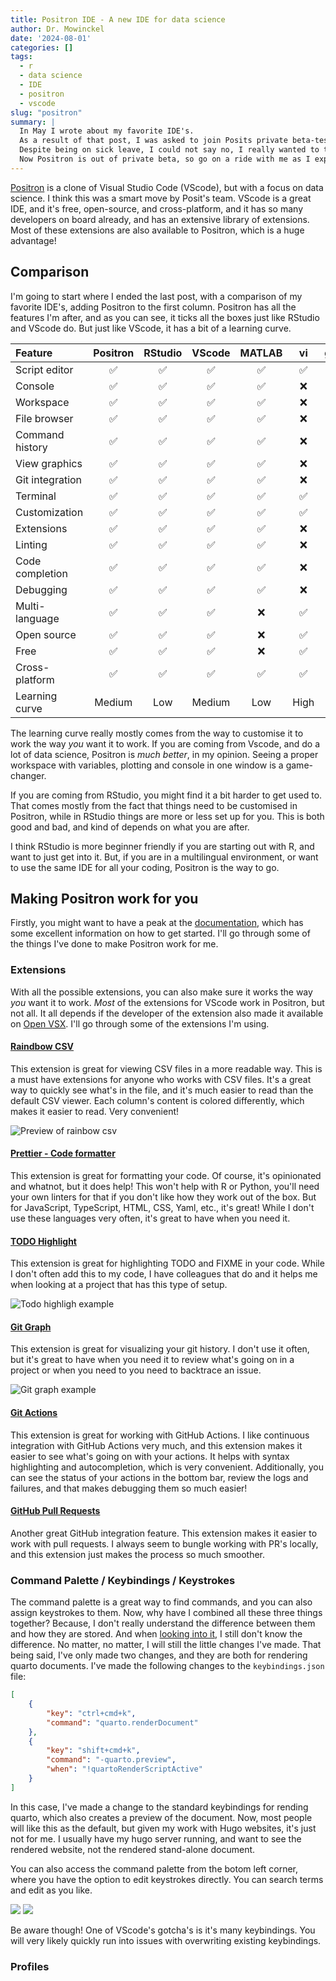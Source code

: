 ```yaml
---
title: Positron IDE - A new IDE for data science
author: Dr. Mowinckel
date: '2024-08-01'
categories: []
tags:
  - r
  - data science
  - IDE
  - positron
  - vscode
slug: "positron"
summary: |
  In May I wrote about my favorite IDE's.
  As a result of that post, I was asked to join Posits private beta-testers for their new IDE, Positron.
  Despite being on sick leave, I could not say no, I really wanted to try it out.
  Now Positron is out of private beta, so go on a ride with me as I explore Positron, and see if it can replace my current favorite IDE's.
---
```


[Positron](https://github.com/posit-dev/positron?tab=readme-ov-file) is a clone of Visual Studio Code (VScode), but with a focus on data science.
I think this was a smart move by Posit's team.
VScode is a great IDE, and it's free, open-source, and cross-platform,
and it has so many developers on board already, and has an extensive library of extensions.
Most of these extensions are also available to Positron, which is a huge advantage!

## Comparison

I'm going to start where I ended the last post, with a comparison of my favorite IDE's, adding Positron to the first column.
Positron has all the features I'm after, and as you can see, it ticks all the boxes just like RStudio and VScode do.
But just like VScode, it has a bit of a learning curve. 


| Feature         | Positron | RStudio | VScode | MATLAB |  vi  | gedit |
|:----------------|:-------:|:-------:|:------:|:------:|:----:|:-----:|
| Script editor   |   ✅    |    ✅    |   ✅   |   ✅   |  ✅  |  ✅   |
| Console         |   ✅    |    ✅    |   ✅   |   ✅   |  ❌  |  ❌   |
| Workspace       |   ✅    |    ✅    |   ✅   |   ✅   |  ❌  |  ❌   |
| File browser    |   ✅    |    ✅    |   ✅   |   ✅   |  ❌  |  ✅   |
| Command history |   ✅    |    ✅    |   ✅   |   ✅   |  ❌  |  ❌   |
| View graphics   |   ✅    |    ✅    |   ✅   |   ✅   |  ❌  |  ❌   |
| Git integration |   ✅    |    ✅    |   ✅   |   ✅   |  ❌  |  ❌   |
| Terminal        |   ✅    |    ✅    |   ✅   |   ✅   |  ✅  |  ❌   |
| Customization   |   ✅    |    ✅    |   ✅   |   ✅   |  ✅  |  ✅   |
| Extensions      |   ✅    |    ✅    |   ✅   |   ✅   |  ❌  |  ❌   |
| Linting         |   ✅    |    ✅    |   ✅   |   ✅   |  ❌  |  ❌   |
| Code completion |   ✅    |    ✅    |   ✅   |   ✅   |  ❌  |  ❌   |
| Debugging       |   ✅    |    ✅    |   ✅   |   ✅   |  ❌  |  ❌   |
| Multi-language  |   ✅    |    ✅    |   ✅   |   ❌   |  ✅  | ✅ |
| Open source     |   ✅    |    ✅    |   ✅   |   ❌   |  ✅  |  ✅   |
| Free            |   ✅    |    ✅    |   ✅   |   ❌   |  ✅  |  ✅   |
| Cross-platform  |   ✅    |    ✅    |   ✅   |   ✅   |  ✅  |  ✅   |
| Learning curve  | Medium |    Low   | Medium |  Low   | High |  Low  |

The learning curve really mostly comes from the way to customise it to work the way _you_ want it to work.
If you are coming from Vscode, and do a lot of data science, Positron is _much better_, in my opinion.
Seeing a proper workspace with variables, plotting and console in one window is a game-changer.

If you are coming from RStudio, you might find it a bit harder to get used to.
That comes mostly from the fact that things need to be customised in Positron, while in RStudio things are more or less set up for you.
This is both good and bad, and kind of depends on what you are after.

I think RStudio is more beginner friendly if you are starting out with R, and want to just get into it.
But, if you are in a multilingual environment, or want to use the same IDE for all your coding, Positron is the way to go.

## Making Positron work for you

Firstly, you might want to have a peak at the [documentation](https://github.com/posit-dev/positron/wiki), which has some excellent information on how to get started.
I'll go through some of the things I've done to make Positron work for me.

### Extensions

With all the possible extensions, you can also make sure it works the way _you_ want it to work.
_Most_ of the extensions for VScode work in Positron, but not all.
It all depends if the developer of the extension also made it available on [Open VSX](https://open-vsx.org/).
I'll go through some of the extensions I'm using.

#### [Raindbow CSV](https://open-vsx.org/extension/mechatroner/rainbow-csv)

This extension is great for viewing CSV files in a more readable way.
This is a must have extensions for anyone who works with CSV files.
It's a great way to quickly see what's in the file, and it's much easier to read than the default CSV viewer.
Each column's content is colored differently, which makes it easier to read.
Very convenient!

![Preview of rainbow csv](rainbow-csv.png)

#### [Prettier - Code formatter](https://open-vsx.org/extension/esbenp/prettier-vscode)

This extension is great for formatting your code.
Of course, it's opinionated and whatnot, but it does help!
This won't help with R or Python, you'll need your own linters for that if you don't like how they work out of the box.
But for JavaScript, TypeScript, HTML, CSS, Yaml, etc., it's great!
While I don't use these languages very often, it's great to have when you need it.

#### [TODO Highlight](https://open-vsx.org/extension/wayou/vscode-todo-highlight)

This extension is great for highlighting TODO and FIXME in your code.
While I don't often add this to my code, I have colleagues that do and it helps me when looking at a project that has this type of setup.

![Todo highligh example](todo.png)

#### [Git Graph](https://open-vsx.org/extension/mhutchie/git-graph)

This extension is great for visualizing your git history.
I don't use it often, but it's great to have when you need it to review what's going on in a project or when you need to you need to backtrace an issue.

![Git graph example](git-graph.png)

#### [Git Actions](https://open-vsx.org/extension/GitHub/vscode-pull-request-github)

This extension is great for working with GitHub Actions. 
I like continuous integration with GitHub Actions very much, 
and this extension makes it easier to see what's going on with your actions.
It helps with syntax highlighting and autocompletion, which is very convenient.
Additionally, you can see the status of your actions in the bottom bar, review the logs and failures, and that makes debugging them so much easier!

#### [GitHub Pull Requests](https://open-vsx.org/extension/GitHub/vscode-pull-request-github)

Another great GitHub integration feature.
This extension makes it easier to work with pull requests.
I always seem to bungle working with PR's locally, and this extension just makes the process so much smoother.



### Command Palette / Keybindings / Keystrokes

The command palette is a great way to find commands, and you can also assign keystrokes to them.
Now, why have I combined all these three things together?
Because, I don't really understand the difference between them and how they are stored.
And when [looking into it](https://github.com/posit-dev/positron/wiki/Keyboard-Shortcuts), I still don't know the difference.
No matter, no matter, I will still the little changes I've made.
That being said, I've only made two changes, and they are both for rendering quarto documents.
I've made the following changes to the `keybindings.json` file:

```json
[
    {
        "key": "ctrl+cmd+k",
        "command": "quarto.renderDocument"
    },
    {
        "key": "shift+cmd+k",
        "command": "-quarto.preview",
        "when": "!quartoRenderScriptActive"
    }
]
```

In this case, I've made a change to the standard keybindings for rending quarto, which also creates a preview of the document.
Now, most people will like this as the default, but given my work with Hugo websites, it's just not for me.
I usually have my hugo server running, and want to see the rendered website, not the rendered stand-alone document.

You can also access the command palette from the botom left corner, where you have the option to edit keystrokes directly.
You can search terms and edit as you like.

![](cmd-palette-1.png)
![](cmd-palette-2.png)

Be aware though!
One of VScode's gotcha's is it's many keybindings.
You will very likely quickly run into issues with overwriting existing keybindings.


### Profiles


